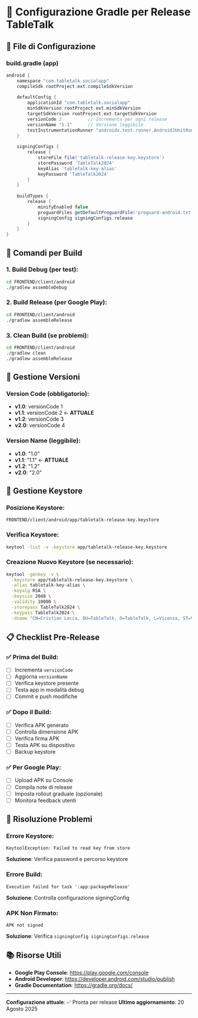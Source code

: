 # 🔧 **Configurazione Gradle per Release TableTalk**

## 📁 **File di Configurazione**

### **build.gradle (app)**
```gradle
android {
    namespace "com.tabletalk.socialapp"
    compileSdk rootProject.ext.compileSdkVersion
    
    defaultConfig {
        applicationId "com.tabletalk.socialapp"
        minSdkVersion rootProject.ext.minSdkVersion
        targetSdkVersion rootProject.ext.targetSdkVersion
        versionCode 2          // Incrementa per ogni release
        versionName "1.1"      // Versione leggibile
        testInstrumentationRunner "androidx.test.runner.AndroidJUnitRunner"
    }
    
    signingConfigs {
        release {
            storeFile file('tabletalk-release-key.keystore')
            storePassword 'TableTalk2024'
            keyAlias 'tabletalk-key-alias'
            keyPassword 'TableTalk2024'
        }
    }
    
    buildTypes {
        release {
            minifyEnabled false
            proguardFiles getDefaultProguardFile('proguard-android.txt'), 'proguard-rules.pro'
            signingConfig signingConfigs.release
        }
    }
}
```

## 🚀 **Comandi per Build**

### **1. Build Debug (per test):**
```bash
cd FRONTEND/client/android
./gradlew assembleDebug
```

### **2. Build Release (per Google Play):**
```bash
cd FRONTEND/client/android
./gradlew assembleRelease
```

### **3. Clean Build (se problemi):**
```bash
cd FRONTEND/client/android
./gradlew clean
./gradlew assembleRelease
```

## 📱 **Gestione Versioni**

### **Version Code (obbligatorio):**
- **v1.0**: versionCode 1
- **v1.1**: versionCode 2 ← **ATTUALE**
- **v1.2**: versionCode 3
- **v2.0**: versionCode 4

### **Version Name (leggibile):**
- **v1.0**: "1.0"
- **v1.1**: "1.1" ← **ATTUALE**
- **v1.2**: "1.2"
- **v2.0**: "2.0"

## 🔑 **Gestione Keystore**

### **Posizione Keystore:**
```
FRONTEND/client/android/app/tabletalk-release-key.keystore
```

### **Verifica Keystore:**
```bash
keytool -list -v -keystore app/tabletalk-release-key.keystore
```

### **Creazione Nuovo Keystore (se necessario):**
```bash
keytool -genkey -v \
  -keystore app/tabletalk-release-key.keystore \
  -alias tabletalk-key-alias \
  -keyalg RSA \
  -keysize 2048 \
  -validity 10000 \
  -storepass TableTalk2024 \
  -keypass TableTalk2024 \
  -dname "CN=Cristian Lecca, OU=TableTalk, O=TableTalk, L=Vicenza, ST=Vicenza, C=IT"
```

## 📋 **Checklist Pre-Release**

### **✅ Prima del Build:**
- [ ] Incrementa `versionCode`
- [ ] Aggiorna `versionName`
- [ ] Verifica keystore presente
- [ ] Testa app in modalità debug
- [ ] Commit e push modifiche

### **✅ Dopo il Build:**
- [ ] Verifica APK generato
- [ ] Controlla dimensione APK
- [ ] Verifica firma APK
- [ ] Testa APK su dispositivo
- [ ] Backup keystore

### **✅ Per Google Play:**
- [ ] Upload APK su Console
- [ ] Compila note di release
- [ ] Imposta rollout graduale (opzionale)
- [ ] Monitora feedback utenti

## 🐛 **Risoluzione Problemi**

### **Errore Keystore:**
```
KeytoolException: Failed to read key from store
```
**Soluzione**: Verifica password e percorso keystore

### **Errore Build:**
```
Execution failed for task ':app:packageRelease'
```
**Soluzione**: Controlla configurazione signingConfig

### **APK Non Firmato:**
```
APK not signed
```
**Soluzione**: Verifica `signingConfig signingConfigs.release`

## 📚 **Risorse Utili**

- **Google Play Console**: https://play.google.com/console
- **Android Developer**: https://developer.android.com/studio/publish
- **Gradle Documentation**: https://gradle.org/docs/

---

**Configurazione attuale**: ✅ Pronta per release
**Ultimo aggiornamento**: 20 Agosto 2025
